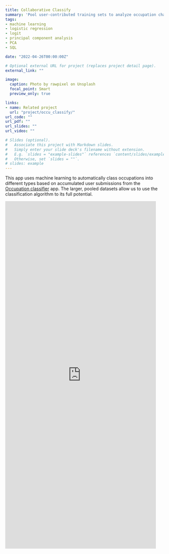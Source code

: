 ```yaml
---
title: Collaborative Classify
summary: 'Pool user-contributed training sets to analyze occupation characteristics more deeply.'
tags: 
- machine learning
- logistic regression
- logit
- principal component analysis
- PCA
- SQL

date: "2022-04-26T00:00:00Z"

# Optional external URL for project (replaces project detail page).
external_link: ""

image:
  caption: Photo by rawpixel on Unsplash
  focal_point: Smart
  preview_only: true

links:
- name: Related project
  url: "project/occu_classify/"
url_code: ""
url_pdf: ""
url_slides: ""
url_video: ""

# Slides (optional).
#   Associate this project with Markdown slides.
#   Simply enter your slide deck's filename without extension.
#   E.g. `slides = "example-slides"` references `content/slides/example-slides.md`.
#   Otherwise, set `slides = ""`.
# slides: example
---
```


This app uses machine learning to automatically class occupations into different types based on accumulated user submissions from the [Occupation classifier](../../project/occu_classify/ "Occupation Classifier") app. The larger, pooled datasets allow us to use the classification algorithm to its full potential.

<iframe height="1100" width="95%" frameborder="no" src="https://share.streamlit.io/mdelventhal/telecommute_viz/main/telecommute_viz.py"> </iframe>


